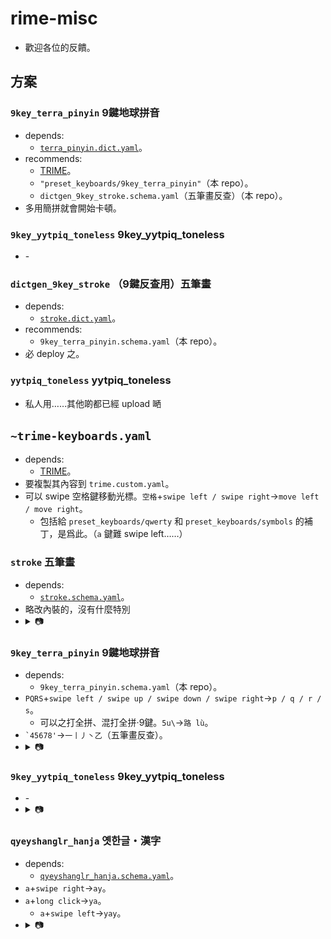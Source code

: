 # rime-misc
* 歡迎各位的反饋。

## 方案

### `9key_terra_pinyin` 9鍵地球拼音
* depends:
  * [`terra_pinyin.dict.yaml`](https://github.com/rime/rime-terra-pinyin)。
* recommends:
  * [TRIME](https://github.com/osfans/trime)。
  * `"preset_keyboards/9key_terra_pinyin"`（本 repo）。
  * `dictgen_9key_stroke.schema.yaml`（五筆畫反查）（本 repo）。
* 多用簡拼就會開始卡頓。

### `9key_yytpiq_toneless` 9key_yytpiq_toneless
* \-

### `dictgen_9key_stroke` （9鍵反查用）五筆畫
* depends:
  * [`stroke.dict.yaml`](https://github.com/rime/rime-stroke)。
* recommends:
  * `9key_terra_pinyin.schema.yaml`（本 repo）。
* 必 deploy 之。

### `yytpiq_toneless` yytpiq_toneless
* 私人用……其他啲都已經 upload 嗮

## `~trime-keyboards.yaml`
* depends:
  * [TRIME](https://github.com/osfans/trime)。
* 要複製其內容到 `trime.custom.yaml`。
* 可以 swipe 空格鍵移動光標。`空格`+`swipe left / swipe right`→`move left / move right`。
  * 包括給 `preset_keyboards/qwerty` 和 `preset_keyboards/symbols` 的補丁，是爲此。（`a` 鍵難 swipe left……）

### `stroke` 五筆畫
* depends:
  * [`stroke.schema.yaml`](https://github.com/rime/rime-stroke)。
* 略改內裝的，沒有什麼特別
* <details><summary>📷</summary><img alt="五筆畫" src="https://raw.githubusercontent.com/szc126/rime-misc/master/img/trime-stroke.png" /></details>

### `9key_terra_pinyin` 9鍵地球拼音
* depends:
  * `9key_terra_pinyin.schema.yaml`（本 repo）。
* `PQRS`+`swipe left / swipe up / swipe down / swipe right`→`p / q / r / s`。
  * 可以之打全拼、混打全拼&middot;9鍵。`5u\`→`路 lù`。
* <code>&#96;45678'</code>→`一丨丿丶乙`（五筆畫反查）。
* <details><summary>📷</summary><img alt="9鍵地球拼音" src="https://raw.githubusercontent.com/szc126/rime-misc/master/img/trime-9key_terra_pinyin.png" /><img alt="9鍵地球拼音" src="https://raw.githubusercontent.com/szc126/rime-misc/master/img/trime-9key_terra_pinyin-stroke.png" /></details>

### `9key_yytpiq_toneless` 9key_yytpiq_toneless
* \-
* <details><summary>📷</summary><img alt="9key_yytpiq_toneless" src="https://raw.githubusercontent.com/szc126/rime-misc/master/img/trime-9key_yytpiq_toneless.png" /></details>

### `qyeyshanglr_hanja` 옛한글・漢字
* depends:
  * [`qyeyshanglr_hanja.schema.yaml`](https://github.com/biopolyhedron/rime-qyeyshanglr-hanja)。
* `a`+`swipe right`→`ay`。
* `a`+`long click`→`ya`。
  * `a`+`swipe left`→`yay`。
* <details><summary>📷</summary><img alt="옛한글・漢字" src="https://raw.githubusercontent.com/szc126/rime-misc/master/img/trime-qyeyshanglr_hanja.png" /></details>
